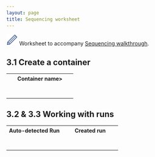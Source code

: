 ```yaml
---
layout: page
title: Sequencing worksheet
---
```




<img src="pics/blue_pencil.png"> Worksheet to accompany [Sequencing walkthrough](4-0-sequencing).

## 3.1 Create a container

<table>
<tr><th>Container name></th></tr>
<tr><td width="75%">&nbsp;<br>&nbsp;</td></tr>
</table>

## 3.2 & 3.3 Working with runs

<table>
<tr><th>Auto-detected Run</th><th>Created run</th></tr>
<tr><td width="50%"></td><td width="50%">&nbsp;<br>&nbsp;</td></tr>
</table>
